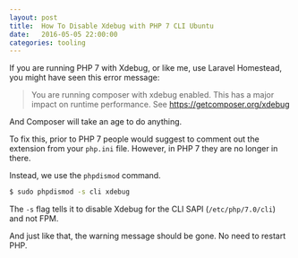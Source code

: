 ```yaml
---
layout: post
title:  How To Disable Xdebug with PHP 7 CLI Ubuntu
date:   2016-05-05 22:00:00
categories: tooling
---
```

If you are running PHP 7 with Xdebug, or like me, use Laravel Homestead, you
might have seen this error message:

> You are running composer with xdebug enabled. This has a major impact on
runtime performance. See https://getcomposer.org/xdebug

And Composer will take an age to do anything.

To fix this, prior to PHP 7 people would suggest to comment out the extension
from your `php.ini` file. However, in PHP 7 they are no longer in there.

Instead, we use the `phpdismod` command.

```bash
$ sudo phpdismod -s cli xdebug
```

The `-s` flag tells it to disable Xdebug for the CLI SAPI (`/etc/php/7.0/cli`)
and not FPM.

And just like that, the warning message should be gone. No need to restart PHP.